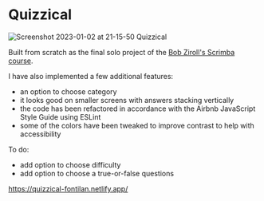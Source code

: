# Quizzical

![Screenshot 2023-01-02 at 21-15-50 Quizzical](https://user-images.githubusercontent.com/68748054/210275152-9f86b1f0-60a1-4d54-b31a-d4cf270f4bea.png)


Built from scratch as the final solo project of the [Bob Ziroll's Scrimba course](https://scrimba.com/learn/learnreact).

I have also implemented a few additional features: 
- an option to choose category
- it looks good on smaller screens with answers stacking vertically
- the code has been refactored in accordance with the Airbnb JavaScript Style Guide using ESLint
- some of the colors have been tweaked to improve contrast to help with accessibility

To do:
- add option to choose difficulty
- add option to choose a true-or-false questions

https://quizzical-fontilan.netlify.app/
